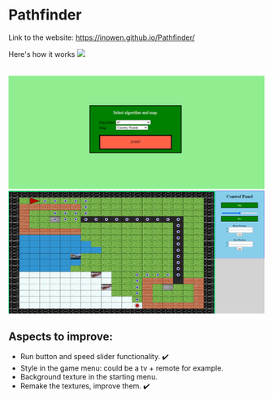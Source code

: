 # Pathfinder

Link to the website:
https://inowen.github.io/Pathfinder/


Here's how it works
![](readme_resources/astar_demo.gif)
<br> <br> 
<br>
![](readme_resources/index.PNG)
<br>
![](readme_resources/astar.png)
<br>


## Aspects to improve: 
- Run button and speed slider functionality. ✔️
- Style in the game menu: could be a tv + remote for example.
- Background texture in the starting menu. 
- Remake the textures, improve them. ✔️
